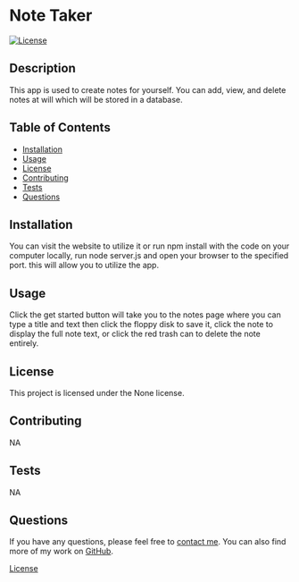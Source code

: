# Note Taker

[![License](https://img.shields.io/badge/license-None-blue.svg)](LICENSE.md)

## Description

This app is used to create notes for yourself. You can add, view, and delete notes at will which will be stored in a database.

## Table of Contents

- [Installation](#installation)
- [Usage](#usage)
- [License](#license)
- [Contributing](#contributing)
- [Tests](#tests)
- [Questions](#questions)

## Installation

You can visit the website to utilize it or run npm install with the code on your computer locally, run node server.js and open your browser to the specified port. this will allow you to utilize the app.

## Usage

Click the get started button will take you to the notes page where you can type a title and text then click the floppy disk to save it, click the note to display the full note text, or click the red trash can to delete the note entirely.

## License

This project is licensed under the None license.

## Contributing

NA

## Tests

NA

## Questions

If you have any questions, please feel free to [contact me](mailto:conner.williams$@gmail.com). You can also find more of my work on [GitHub](https://github.com/cwilli94).

[License](LICENSE.md)
